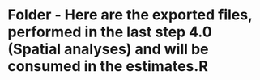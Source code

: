 # Folder - Here are the exported files, performed in the last step 4.0 (Spatial analyses) and will be consumed in the estimates.R
